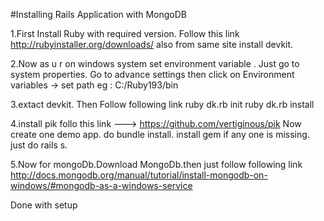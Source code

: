 #Installing Rails Application with MongoDB

1.First Install Ruby with required version.
  Follow this link http://rubyinstaller.org/downloads/
  also from same site install devkit.

2.Now as u r on windows system set environment variable .
  Just go to system properties.
  Go to advance settings
  then click on Environment variables -> set path eg : C:/Ruby193/bin

3.extact devkit. Then Follow following link
  ruby dk.rb init
  ruby dk.rb install

4.install pik follo this link ---> https://github.com/vertiginous/pik
  Now create one demo app. do bundle install. install gem if any one is missing.
  just do rails s.

5.Now for mongoDb.Download MongoDb.then just follow following link
  http://docs.mongodb.org/manual/tutorial/install-mongodb-on-windows/#mongodb-as-a-windows-service

Done with setup